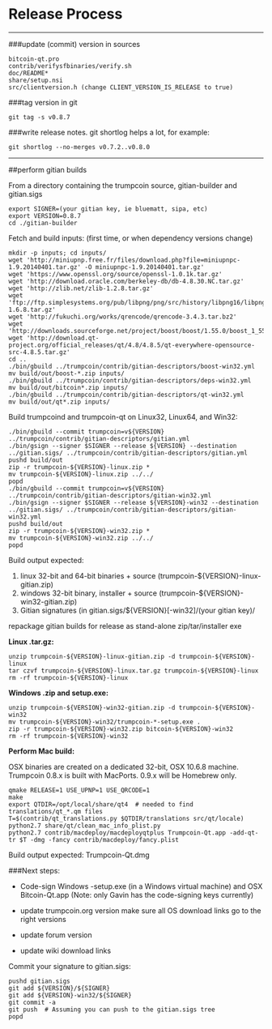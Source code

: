 Release Process
====================

* * *

###update (commit) version in sources


	bitcoin-qt.pro
	contrib/verifysfbinaries/verify.sh
	doc/README*
	share/setup.nsi
	src/clientversion.h (change CLIENT_VERSION_IS_RELEASE to true)

###tag version in git

	git tag -s v0.8.7

###write release notes. git shortlog helps a lot, for example:

	git shortlog --no-merges v0.7.2..v0.8.0

* * *

##perform gitian builds

 From a directory containing the trumpcoin source, gitian-builder and gitian.sigs
  
	export SIGNER=(your gitian key, ie bluematt, sipa, etc)
	export VERSION=0.8.7
	cd ./gitian-builder

 Fetch and build inputs: (first time, or when dependency versions change)

	mkdir -p inputs; cd inputs/
	wget 'http://miniupnp.free.fr/files/download.php?file=miniupnpc-1.9.20140401.tar.gz' -O miniupnpc-1.9.20140401.tar.gz'
	wget 'https://www.openssl.org/source/openssl-1.0.1k.tar.gz'
	wget 'http://download.oracle.com/berkeley-db/db-4.8.30.NC.tar.gz'
	wget 'http://zlib.net/zlib-1.2.8.tar.gz'
	wget 'ftp://ftp.simplesystems.org/pub/libpng/png/src/history/libpng16/libpng-1.6.8.tar.gz'
	wget 'http://fukuchi.org/works/qrencode/qrencode-3.4.3.tar.bz2'
	wget 'http://downloads.sourceforge.net/project/boost/boost/1.55.0/boost_1_55_0.tar.bz2'
	wget 'http://download.qt-project.org/official_releases/qt/4.8/4.8.5/qt-everywhere-opensource-src-4.8.5.tar.gz'
	cd ..
	./bin/gbuild ../trumpcoin/contrib/gitian-descriptors/boost-win32.yml
	mv build/out/boost-*.zip inputs/
	./bin/gbuild ../trumpcoin/contrib/gitian-descriptors/deps-win32.yml
	mv build/out/bitcoin*.zip inputs/
	./bin/gbuild ../trumpcoin/contrib/gitian-descriptors/qt-win32.yml
	mv build/out/qt*.zip inputs/

 Build trumpcoind and trumpcoin-qt on Linux32, Linux64, and Win32:
  
	./bin/gbuild --commit trumpcoin=v${VERSION} ../trumpcoin/contrib/gitian-descriptors/gitian.yml
	./bin/gsign --signer $SIGNER --release ${VERSION} --destination ../gitian.sigs/ ../trumpcoin/contrib/gitian-descriptors/gitian.yml
	pushd build/out
	zip -r trumpcoin-${VERSION}-linux.zip *
	mv trumpcoin-${VERSION}-linux.zip ../../
	popd
	./bin/gbuild --commit trumpcoin=v${VERSION} ../trumpcoin/contrib/gitian-descriptors/gitian-win32.yml
	./bin/gsign --signer $SIGNER --release ${VERSION}-win32 --destination ../gitian.sigs/ ../trumpcoin/contrib/gitian-descriptors/gitian-win32.yml
	pushd build/out
	zip -r trumpcoin-${VERSION}-win32.zip *
	mv trumpcoin-${VERSION}-win32.zip ../../
	popd

  Build output expected:

  1. linux 32-bit and 64-bit binaries + source (trumpcoin-${VERSION}-linux-gitian.zip)
  2. windows 32-bit binary, installer + source (trumpcoin-${VERSION}-win32-gitian.zip)
  3. Gitian signatures (in gitian.sigs/${VERSION}[-win32]/(your gitian key)/

repackage gitian builds for release as stand-alone zip/tar/installer exe

**Linux .tar.gz:**

	unzip trumpcoin-${VERSION}-linux-gitian.zip -d trumpcoin-${VERSION}-linux
	tar czvf trumpcoin-${VERSION}-linux.tar.gz trumpcoin-${VERSION}-linux
	rm -rf trumpcoin-${VERSION}-linux

**Windows .zip and setup.exe:**

	unzip trumpcoin-${VERSION}-win32-gitian.zip -d trumpcoin-${VERSION}-win32
	mv trumpcoin-${VERSION}-win32/trumpcoin-*-setup.exe .
	zip -r trumpcoin-${VERSION}-win32.zip bitcoin-${VERSION}-win32
	rm -rf trumpcoin-${VERSION}-win32

**Perform Mac build:**

  OSX binaries are created on a dedicated 32-bit, OSX 10.6.8 machine.
  Trumpcoin 0.8.x is built with MacPorts.  0.9.x will be Homebrew only.

	qmake RELEASE=1 USE_UPNP=1 USE_QRCODE=1
	make
	export QTDIR=/opt/local/share/qt4  # needed to find translations/qt_*.qm files
	T=$(contrib/qt_translations.py $QTDIR/translations src/qt/locale)
	python2.7 share/qt/clean_mac_info_plist.py
	python2.7 contrib/macdeploy/macdeployqtplus Trumpcoin-Qt.app -add-qt-tr $T -dmg -fancy contrib/macdeploy/fancy.plist

 Build output expected: Trumpcoin-Qt.dmg

###Next steps:

* Code-sign Windows -setup.exe (in a Windows virtual machine) and
  OSX Bitcoin-Qt.app (Note: only Gavin has the code-signing keys currently)

* update trumpcoin.org version
  make sure all OS download links go to the right versions

* update forum version

* update wiki download links

Commit your signature to gitian.sigs:

	pushd gitian.sigs
	git add ${VERSION}/${SIGNER}
	git add ${VERSION}-win32/${SIGNER}
	git commit -a
	git push  # Assuming you can push to the gitian.sigs tree
	popd

